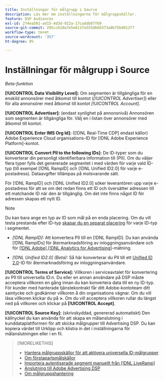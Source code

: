 ```yaml
---
title: Inställningar för målgrupp i Source
description: Läs mer om inställningarna för målgruppskällor.
feature: DSP Audiences
exl-id: 274ea502-ad15-4d3d-922a-17caddb87f69
source-git-commit: 295cc610a7e5e811fe555db69373a8bf5b4012f7
workflow-type: tm+mt
source-wordcount: '357'
ht-degree: 0%

---
```


# Inställningar för målgrupp i Source

*Beta-funktion*

**[!UICONTROL Data Visibility Level]:** Om segmenten är tillgängliga för en enskild annonsörer med åtkomst till kontot (*[!UICONTROL Advertiser]*) eller för alla annonsörer med åtkomst till kontot *[!UICONTROL Account]*.

**[!UICONTROL Advertiser]:** (endast synlighet på annonsnivå) Annonsören som segmenten är tillgängliga för. Välj en i listan över annonsörer med åtkomst till kontot.

**[!UICONTROL Enter IMS Org Id]:** ([!DNL Real-Time CDP] endast källor) Adobe Experience Cloud organisations-ID för [!DNL Adobe Experience Platform]-kontot.

**[!UICONTROL Convert PII to the following IDs]:** De ID-typer som du konverterar din personligt identifierbara information till (PII). Om du väljer flera typer fylls det genererade segmentet i med värden för varje vald ID-typ (till exempel [!DNL RampID] och [!DNL Unified ID2.0] för varje e-postadress). Dataavgifter tillämpas på motsvarande sätt.

För [!DNL RampID] och [!DNL Unified ID2.0] söker leverantören upp varje e-postadress för att se om det redan finns ett ID och översätter adressen till ett matchande ID när den är tillgänglig. Om det inte finns något ID för adressen skapas ett nytt ID.

>[!NOTE]
>
>Du kan bara ange en typ av ID som mål på en enda placering. Om du vill testa prestanda efter ID-typ [skapar du en separat placering](/help/dsp/campaign-management/placements/placement-create.md) för varje ID-typ i segmentet.

* *[!DNL RampID]:* Att konvertera PII till en [!DNL RampID]. Du kan använda [!DNL RampIDs] för återmarknadsföring av inloggningsanvändare och för [[!DNL Adobe] [!DNL Analytics for Advertising]](/help/integrations/analytics/overview.md)-mätning.

* *[!DNL Unified ID2.0] (Beta):* Så här konverterar du PII till ett [Unified ID 2.0](https://unifiedid.com)-ID för återmarknadsföring av inloggningsanvändare.

<!-- Later
* *[!DNL ID5] (Beta):* To convert PII to an [!DNL ID5] ID. You can use [!DNL ID5] IDs for retargeting logging-in users and for [[!DNL Adobe] [!DNL Analytics for Advertising]](/help/integrations/analytics/overview.md) measurement.

-->

**[!UICONTROL Terms of Service]:** Villkoren i serviceavtalet för konvertering av PII till universella ID:n. Du eller en annan användare på DSP måste acceptera villkoren en gång innan du kan konvertera data till en ny ID-typ. För kunder med hanterade tjänstekontrakt får ditt Adobe-kontoteam ditt samtycke och godkänner villkoren å din organisations vägnar. Om du vill läsa villkoren klickar du på **>**. Om du vill acceptera villkoren rullar du längst ned på villkoren och klickar på **[!UICONTROL Accept]**.

**[!UICONTROL Source Key]:** (skrivskyddad, genererad automatiskt) Den källnyckel du kan använda för att skapa en målanslutning i kunddataplattformen för att skicka målgrupper till Advertising DSP. Du kan kopiera värdet till Urklipp och klistra in det i inställningarna för målanslutningen eller i en fil.

>[!MORELIKETHIS]
>
>* [Hantera målgruppskällor för att aktivera universella ID-målgrupper](source-manage.md)
>* [Om förstapartsmålskällor](source-about.md)
>* [Importera autentiserade segment manuellt från [!DNL LiveRamp]](/help/dsp/audiences/sources/source-import-liveramp-segments.md)
>* [Anslutning till Adobe Advertising DSP](https://experienceleague.adobe.com/docs/experience-platform/destinations/catalog/advertising/adobe-advertising-cloud-connection.html?lang=sv-SE)
>* [Om målgruppshantering](/help/dsp/audiences/audience-about.md)
